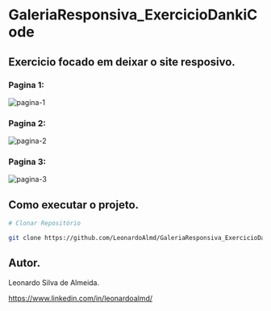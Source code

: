 # GaleriaResponsiva_ExercicioDankiCode

## Exercicio focado em deixar o site resposivo.

### Pagina 1:

![pagina-1](https://github.com/LeonardoAlmd/assets-portfolio/blob/main/assets-portfolio/galeria-1.png)

### Pagina 2:

![pagina-2](https://github.com/LeonardoAlmd/assets-portfolio/blob/main/assets-portfolio/galeria-2.png)

### Pagina 3:

![pagina-3](https://github.com/LeonardoAlmd/assets-portfolio/blob/main/assets-portfolio/galeria-3.png)

## Como executar o projeto.

```bash
# Clonar Repositório

git clone https://github.com/LeonardoAlmd/GaleriaResponsiva_ExercicioDankiCode.git
```

## Autor.

Leonardo Silva de Almeida.

https://www.linkedin.com/in/leonardoalmd/
